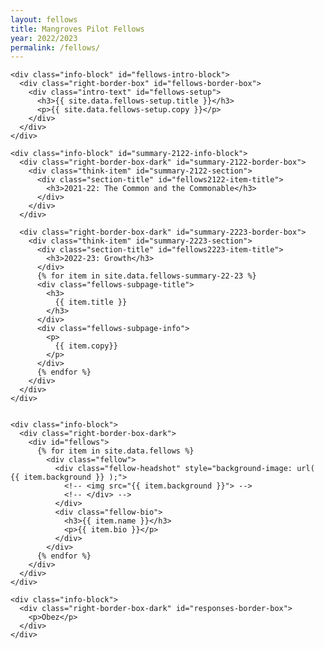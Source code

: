 ```yaml
---
layout: fellows
title: Mangroves Pilot Fellows
year: 2022/2023
permalink: /fellows/
---
```


<head>
    <meta charset="UTF-8" />
    <meta name="viewport" content="width=device-width">
    <link rel="stylesheet" type="text/css" href="../css/styles.css" />
    <link rel="stylesheet" type="text/css" href="../css/readmore-styles.css" />
</head>

<body id="fellows-body">
  <div id="wrapper">

    <div class="info-block" id="fellows-intro-block">
      <div class="right-border-box" id="fellows-border-box">
        <div class="intro-text" id="fellows-setup">
          <h3>{{ site.data.fellows-setup.title }}</h3>
          <p>{{ site.data.fellows-setup.copy }}</p>
        </div>
      </div>
    </div>
    
    <div class="info-block" id="summary-2122-info-block">
      <div class="right-border-box-dark" id="summary-2122-border-box">
        <div class="think-item" id="summary-2122-section">
          <div class="section-title" id="fellows2122-item-title">
            <h3>2021-22: The Common and the Commonable</h3>
          </div>
        </div>
      </div>

      <div class="right-border-box-dark" id="summary-2223-border-box">
        <div class="think-item" id="summary-2223-section">
          <div class="section-title" id="fellows2223-item-title">
            <h3>2022-23: Growth</h3>
          </div>
          {% for item in site.data.fellows-summary-22-23 %}
          <div class="fellows-subpage-title">
            <h3>
              {{ item.title }}
            </h3>
          </div>
          <div class="fellows-subpage-info">
            <p>
              {{ item.copy}}
            </p>
          </div>
          {% endfor %}
        </div>
      </div>
    </div>


    <div class="info-block">
      <div class="right-border-box-dark">
        <div id="fellows">
          {% for item in site.data.fellows %}
            <div class="fellow">
              <div class="fellow-headshot" style="background-image: url( {{ item.background }} );">
                <!-- <img src="{{ item.background }}"> -->
                <!-- </div> -->
              </div>
              <div class="fellow-bio">
                <h3>{{ item.name }}</h3>
                <p>{{ item.bio }}</p>
              </div>
            </div>
          {% endfor %}
        </div>
      </div>
    </div>

    <div class="info-block">
      <div class="right-border-box-dark" id="responses-border-box">
        <p>Obez</p>
      </div>
    </div>




  </div>
</body>      


